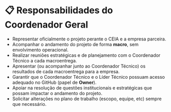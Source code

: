 # 📋 Responsabilidades do Coordenador Geral

- Representar oficialmente o projeto perante o CEIA e a empresa parceira.  
- Acompanhar o andamento do projeto de forma **macro**, sem envolvimento operacional.  
- Realizar reuniões estratégicas e de planejamento com o Coordenador Técnico a cada macroentrega.  
- Apresentar (ou acompanhar junto ao Coordenador Técnico) os resultados de cada macroentrega para a empresa.  
- Garantir que o Coordenador Técnico e o Líder Técnico possuam acesso adequado no GitHub (papel de **Owner**).  
- Apoiar na resolução de questões institucionais e estratégicas que possam impactar o andamento do projeto.
- Solicitar alterações no plano de trabalho (escopo, equipe, etc) sempre que necessário.
